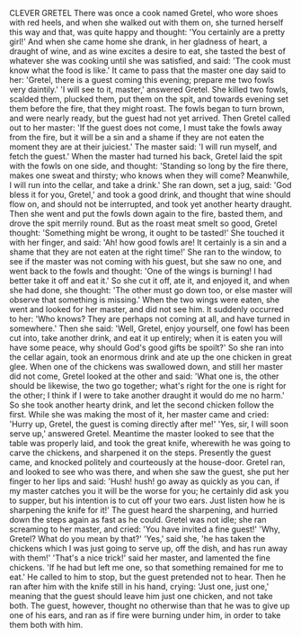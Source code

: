 CLEVER GRETEL
There
was
once
a
cook
named
Gretel,
who
wore
shoes
with
red
heels,
and
when
she
walked
out
with
them
on,
she
turned
herself
this
way
and
that,
was
quite
happy
and
thought:
'You
certainly
are
a
pretty
girl!'
And
when
she
came
home
she
drank,
in
her
gladness
of
heart,
a
draught
of
wine,
and
as
wine
excites
a
desire
to
eat,
she
tasted
the
best
of
whatever
she
was
cooking
until
she
was
satisfied,
and
said:
'The
cook
must
know
what
the
food
is
like.'
It
came
to
pass
that
the
master
one
day
said
to
her:
'Gretel,
there
is
a
guest
coming
this
evening;
prepare
me
two
fowls
very
daintily.'
'I
will
see
to
it,
master,'
answered
Gretel.
She
killed
two
fowls,
scalded
them,
plucked
them,
put
them
on
the
spit,
and
towards
evening
set
them
before
the
fire,
that
they
might
roast.
The
fowls
began
to
turn
brown,
and
were
nearly
ready,
but
the
guest
had
not
yet
arrived.
Then
Gretel
called
out
to
her
master:
'If
the
guest
does
not
come,
I
must
take
the
fowls
away
from
the
fire,
but
it
will
be
a
sin
and
a
shame
if
they
are
not
eaten
the
moment
they
are
at
their
juiciest.'
The
master
said:
'I
will
run
myself,
and
fetch
the
guest.'
When
the
master
had
turned
his
back,
Gretel
laid
the
spit
with
the
fowls
on
one
side,
and
thought:
'Standing
so
long
by
the
fire
there,
makes
one
sweat
and
thirsty;
who
knows
when
they
will
come?
Meanwhile,
I
will
run
into
the
cellar,
and
take
a
drink.'
She
ran
down,
set
a
jug,
said:
'God
bless
it
for
you,
Gretel,'
and
took
a
good
drink,
and
thought
that
wine
should
flow
on,
and
should
not
be
interrupted,
and
took
yet
another
hearty
draught.
Then
she
went
and
put
the
fowls
down
again
to
the
fire,
basted
them,
and
drove
the
spit
merrily
round.
But
as
the
roast
meat
smelt
so
good,
Gretel
thought:
'Something
might
be
wrong,
it
ought
to
be
tasted!'
She
touched
it
with
her
finger,
and
said:
'Ah!
how
good
fowls
are!
It
certainly
is
a
sin
and
a
shame
that
they
are
not
eaten
at
the
right
time!'
She
ran
to
the
window,
to
see
if
the
master
was
not
coming
with
his
guest,
but
she
saw
no
one,
and
went
back
to
the
fowls
and
thought:
'One
of
the
wings
is
burning!
I
had
better
take
it
off
and
eat
it.'
So
she
cut
it
off,
ate
it,
and
enjoyed
it,
and
when
she
had
done,
she
thought:
'The
other
must
go
down
too,
or
else
master
will
observe
that
something
is
missing.'
When
the
two
wings
were
eaten,
she
went
and
looked
for
her
master,
and
did
not
see
him.
It
suddenly
occurred
to
her:
'Who
knows?
They
are
perhaps
not
coming
at
all,
and
have
turned
in
somewhere.'
Then
she
said:
'Well,
Gretel,
enjoy
yourself,
one
fowl
has
been
cut
into,
take
another
drink,
and
eat
it
up
entirely;
when
it
is
eaten
you
will
have
some
peace,
why
should
God's
good
gifts
be
spoilt?'
So
she
ran
into
the
cellar
again,
took
an
enormous
drink
and
ate
up
the
one
chicken
in
great
glee.
When
one
of
the
chickens
was
swallowed
down,
and
still
her
master
did
not
come,
Gretel
looked
at
the
other
and
said:
'What
one
is,
the
other
should
be
likewise,
the
two
go
together;
what's
right
for
the
one
is
right
for
the
other;
I
think
if
I
were
to
take
another
draught
it
would
do
me
no
harm.'
So
she
took
another
hearty
drink,
and
let
the
second
chicken
follow
the
first.
While
she
was
making
the
most
of
it,
her
master
came
and
cried:
'Hurry
up,
Gretel,
the
guest
is
coming
directly
after
me!'
'Yes,
sir,
I
will
soon
serve
up,'
answered
Gretel.
Meantime
the
master
looked
to
see
that
the
table
was
properly
laid,
and
took
the
great
knife,
wherewith
he
was
going
to
carve
the
chickens,
and
sharpened
it
on
the
steps.
Presently
the
guest
came,
and
knocked
politely
and
courteously
at
the
house-door.
Gretel
ran,
and
looked
to
see
who
was
there,
and
when
she
saw
the
guest,
she
put
her
finger
to
her
lips
and
said:
'Hush!
hush!
go
away
as
quickly
as
you
can,
if
my
master
catches
you
it
will
be
the
worse
for
you;
he
certainly
did
ask
you
to
supper,
but
his
intention
is
to
cut
off
your
two
ears.
Just
listen
how
he
is
sharpening
the
knife
for
it!'
The
guest
heard
the
sharpening,
and
hurried
down
the
steps
again
as
fast
as
he
could.
Gretel
was
not
idle;
she
ran
screaming
to
her
master,
and
cried:
'You
have
invited
a
fine
guest!'
'Why,
Gretel?
What
do
you
mean
by
that?'
'Yes,'
said
she,
'he
has
taken
the
chickens
which
I
was
just
going
to
serve
up,
off
the
dish,
and
has
run
away
with
them!'
'That's
a
nice
trick!'
said
her
master,
and
lamented
the
fine
chickens.
'If
he
had
but
left
me
one,
so
that
something
remained
for
me
to
eat.'
He
called
to
him
to
stop,
but
the
guest
pretended
not
to
hear.
Then
he
ran
after
him
with
the
knife
still
in
his
hand,
crying:
'Just
one,
just
one,'
meaning
that
the
guest
should
leave
him
just
one
chicken,
and
not
take
both.
The
guest,
however,
thought
no
otherwise
than
that
he
was
to
give
up
one
of
his
ears,
and
ran
as
if
fire
were
burning
under
him,
in
order
to
take
them
both
with
him.
